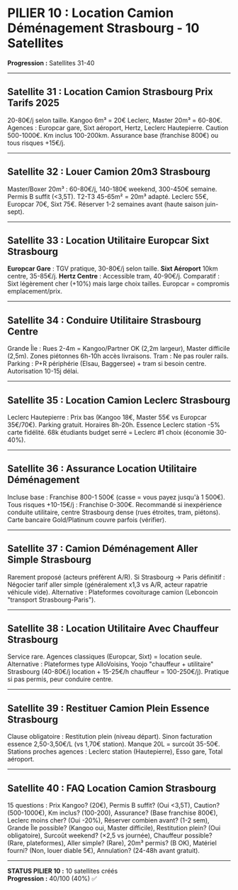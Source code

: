 # PILIER 10 : Location Camion Déménagement Strasbourg - 10 Satellites

**Progression :** Satellites 31-40

---

## Satellite 31 : Location Camion Strasbourg Prix Tarifs 2025

20-80€/j selon taille. Kangoo 6m³ = 20€ Leclerc, Master 20m³ = 60-80€. Agences : Europcar gare, Sixt aéroport, Hertz, Leclerc Hautepierre. Caution 500-1000€. Km inclus 100-200km. Assurance base (franchise 800€) ou tous risques +15€/j.

---

## Satellite 32 : Louer Camion 20m3 Strasbourg

Master/Boxer 20m³ : 60-80€/j, 140-180€ weekend, 300-450€ semaine. Permis B suffit (<3,5T). T2-T3 45-65m² = 20m³ adapté. Leclerc 55€, Europcar 70€, Sixt 75€. Réserver 1-2 semaines avant (haute saison juin-sept).

---

## Satellite 33 : Location Utilitaire Europcar Sixt Strasbourg

**Europcar Gare** : TGV pratique, 30-80€/j selon taille. **Sixt Aéroport** 10km centre, 35-85€/j. **Hertz Centre** : Accessible tram, 40-90€/j. Comparatif : Sixt légèrement cher (+10%) mais large choix tailles. Europcar = compromis emplacement/prix.

---

## Satellite 34 : Conduire Utilitaire Strasbourg Centre

Grande Île : Rues 2-4m = Kangoo/Partner OK (2,2m largeur), Master difficile (2,5m). Zones piétonnes 6h-10h accès livraisons. Tram : Ne pas rouler rails. Parking : P+R périphérie (Elsau, Baggersee) + tram si besoin centre. Autorisation 10-15j délai.

---

## Satellite 35 : Location Camion Leclerc Strasbourg

Leclerc Hautepierre : Prix bas (Kangoo 18€, Master 55€ vs Europcar 35€/70€). Parking gratuit. Horaires 8h-20h. Essence Leclerc station -5% carte fidélité. 68k étudiants budget serré = Leclerc #1 choix (économie 30-40%).

---

## Satellite 36 : Assurance Location Utilitaire Déménagement

Incluse base : Franchise 800-1 500€ (casse = vous payez jusqu'à 1 500€). Tous risques +10-15€/j : Franchise 0-300€. Recommandé si inexpérience conduite utilitaire, centre Strasbourg dense (rues étroites, tram, piétons). Carte bancaire Gold/Platinum couvre parfois (vérifier).

---

## Satellite 37 : Camion Déménagement Aller Simple Strasbourg

Rarement proposé (acteurs préfèrent A/R). Si Strasbourg → Paris définitif : Négocier tarif aller simple (généralement x1,3 vs A/R, acteur rapatrie véhicule vide). Alternative : Plateformes covoiturage camion (Leboncoin "transport Strasbourg-Paris").

---

## Satellite 38 : Location Utilitaire Avec Chauffeur Strasbourg

Service rare. Agences classiques (Europcar, Sixt) = location seule. Alternative : Plateformes type AlloVoisins, Yoojo "chauffeur + utilitaire" Strasbourg (40-80€/j location + 15-25€/h chauffeur = 100-250€/j). Pratique si pas permis, peur conduire centre.

---

## Satellite 39 : Restituer Camion Plein Essence Strasbourg

Clause obligatoire : Restitution plein (niveau départ). Sinon facturation essence 2,50-3,50€/L (vs 1,70€ station). Manque 20L = surcoût 35-50€. Stations proches agences : Leclerc station (Hautepierre), Esso gare, Total aéroport.

---

## Satellite 40 : FAQ Location Camion Strasbourg

15 questions : Prix Kangoo? (20€), Permis B suffit? (Oui <3,5T), Caution? (500-1000€), Km inclus? (100-200), Assurance? (Base franchise 800€), Leclerc moins cher? (Oui -20%), Réserver combien avant? (1-2 sem), Grande Île possible? (Kangoo oui, Master difficile), Restitution plein? (Oui obligatoire), Surcoût weekend? (×2,5 vs journée), Chauffeur possible? (Rare, plateformes), Aller simple? (Rare), 20m³ permis? (B OK), Matériel fourni? (Non, louer diable 5€), Annulation? (24-48h avant gratuit).

---

**STATUS PILIER 10 :** 10 satellites créés  
**Progression :** 40/100 (40%) ✅

